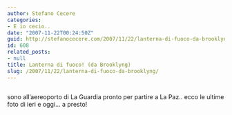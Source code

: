 ```yaml
---
author: Stefano Cecere
categories:
- E io cecio..
date: "2007-11-22T00:24:50Z"
guid: http://stefanocecere.com/2007/11/22/lanterna-di-fuoco-da-brooklyng/
id: 608
related_posts:
- null
title: Lanterna di fuoco! (da Brooklyng)
slug: /2007/11/22/lanterna-di-fuoco-da-brooklyng/
---
```


<div>
  <a href="http://www.flickr.com/photos/krur/2052961067/" title="photo sharing"><img src="http://farm3.static.flickr.com/2004/2052961067_07197746d4.jpg" alt="" /></a>
</div>

sono all&#8217;aereoporto di La Guardia pronto per partire a La Paz.. ecco le ultime foto di ieri e oggi&#8230; a presto!